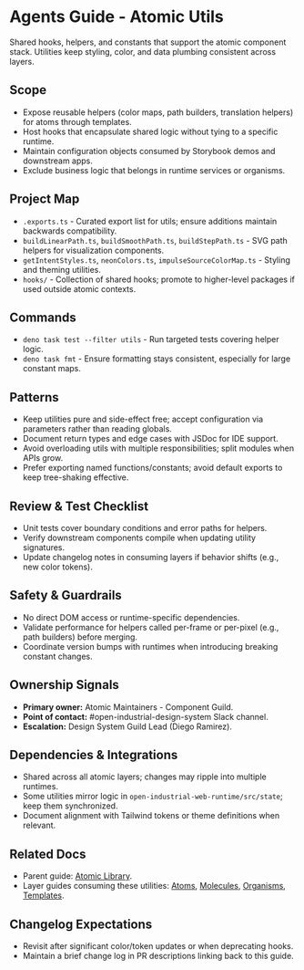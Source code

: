 # Agents Guide - Atomic Utils

Shared hooks, helpers, and constants that support the atomic component stack. Utilities keep styling, color, and data plumbing consistent across layers.

## Scope

- Expose reusable helpers (color maps, path builders, translation helpers) for atoms through templates.
- Host hooks that encapsulate shared logic without tying to a specific runtime.
- Maintain configuration objects consumed by Storybook demos and downstream apps.
- Exclude business logic that belongs in runtime services or organisms.

## Project Map

- `.exports.ts` - Curated export list for utils; ensure additions maintain backwards compatibility.
- `buildLinearPath.ts`, `buildSmoothPath.ts`, `buildStepPath.ts` - SVG path helpers for visualization components.
- `getIntentStyles.ts`, `neonColors.ts`, `impulseSourceColorMap.ts` - Styling and theming utilities.
- `hooks/` - Collection of shared hooks; promote to higher-level packages if used outside atomic contexts.

## Commands

- `deno task test --filter utils` - Run targeted tests covering helper logic.
- `deno task fmt` - Ensure formatting stays consistent, especially for large constant maps.

## Patterns

- Keep utilities pure and side-effect free; accept configuration via parameters rather than reading globals.
- Document return types and edge cases with JSDoc for IDE support.
- Avoid overloading utils with multiple responsibilities; split modules when APIs grow.
- Prefer exporting named functions/constants; avoid default exports to keep tree-shaking effective.

## Review & Test Checklist

- Unit tests cover boundary conditions and error paths for helpers.
- Verify downstream components compile when updating utility signatures.
- Update changelog notes in consuming layers if behavior shifts (e.g., new color tokens).

## Safety & Guardrails

- No direct DOM access or runtime-specific dependencies.
- Validate performance for helpers called per-frame or per-pixel (e.g., path builders) before merging.
- Coordinate version bumps with runtimes when introducing breaking constant changes.

## Ownership Signals

- **Primary owner:** Atomic Maintainers - Component Guild.
- **Point of contact:** #open-industrial-design-system Slack channel.
- **Escalation:** Design System Guild Lead (Diego Ramirez).

## Dependencies & Integrations

- Shared across all atomic layers; changes may ripple into multiple runtimes.
- Some utilities mirror logic in `open-industrial-web-runtime/src/state`; keep them synchronized.
- Document alignment with Tailwind tokens or theme definitions when relevant.

## Related Docs

- Parent guide: [Atomic Library](../Agents.md).
- Layer guides consuming these utilities: [Atoms](../atoms/Agents.md), [Molecules](../molecules/Agents.md), [Organisms](../organisms/Agents.md), [Templates](../templates/Agents.md).

## Changelog Expectations

- Revisit after significant color/token updates or when deprecating hooks.
- Maintain a brief change log in PR descriptions linking back to this guide.
